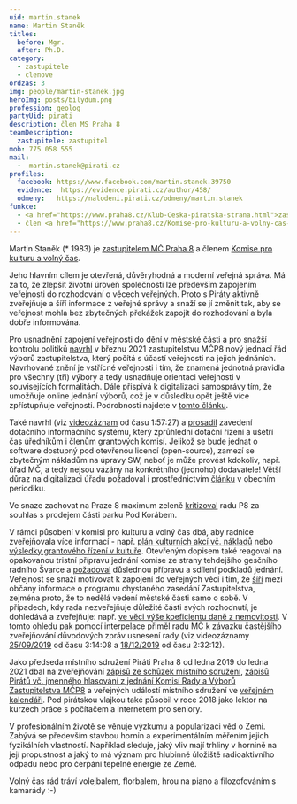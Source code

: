 ```yaml
---
uid: martin.stanek
name: Martin Staněk
titles:
  before: Mgr.
  after: Ph.D.
category:
  - zastupitele
  - clenove
ordzas: 3
img: people/martin-stanek.jpg
heroImg: posts/bilydum.png
profession: geolog
partyUid: pirati
description: člen MS Praha 8
teamDescription:
  zastupitele: zastupitel
mob: 775 058 555
mail:
  -  martin.stanek@pirati.cz
profiles:
  facebook: https://www.facebook.com/martin.stanek.39750
  evidence:  https://evidence.pirati.cz/author/458/
  odmeny:   https://nalodeni.pirati.cz/odmeny/martin.stanek
funkce:
  - <a href="https://www.praha8.cz/Klub-Ceska-piratska-strana.html">zastupitel MČ Praha 8</a>
  - člen <a href="https://www.praha8.cz/Komise-pro-kulturu-a-volny-cas-2018-2022.html">Komise pro kulturu a volný čas</a>
---
```



Martin Staněk (* 1983) je [zastupitelem MČ Praha 8](https://www.praha8.cz/appo/card/74/Stanek-Martin.html) a členem [Komise pro kulturu a volný čas](https://www.praha8.cz/Komise-pro-kulturu-a-volny-cas-2018-2022.html).

Jeho hlavním cílem je otevřená, důvěryhodná a moderní veřejná správa. Má za to, že zlepšit životní úroveň společnosti lze především zapojením veřejnosti do rozhodování o věcech veřejných. Proto s Piráty aktivně zveřejňuje a šíří informace z veřejné správy a snaží se jí změnit tak, aby se veřejnost mohla bez zbytečných překážek zapojit do rozhodování a byla dobře informována.

Pro usnadnění zapojení veřejnosti do dění v městské části a pro snažší kontrolu politiků [navrhl](https://forum.pirati.cz/viewtopic.php?p=749321#p749321) v březnu 2021 zastupitelstvu MČP8 nový jednací řád výborů zastupitelstva, který počítá s účastí veřejnosti na jejich jednáních. Navrhované znění je vstřícné veřejnosti i tím, že znamená jednotná pravidla pro všechny (tři) výbory a tedy usnadňuje orientaci veřejnosti v souvisejících formalitách. Dále přispívá k digitalizaci samosprávy tím, že umožňuje online jednání výborů, což je v důsledku opět ještě více zpřístupňuje veřejnosti. Podrobnosti najdete v [tomto článku](https://praha8.pirati.cz/aktuality/chceme-otevrit-vybory-zastupitelstva-navrhujeme-jejich-novy-jednaci-rad.html).

Také navrhl (viz [videozáznam](http://bitest.videostream.sk/praha8/archiv/20200421/index.html) od času 1:57:27) a [prosadil](https://www.praha8.cz/appo/usn/677?usn=oMEzRwyfhGPK2UktmT5nxA==) zavedení dotačního informačního systému, který zprůhlední dotační řízení a ušetří čas úředníkům i členům grantových komisí. Jelikož se bude jednat o software dostupný pod otevřenou licencí (open-source), zamezí se zbytečným nákladům na úpravy SW, neboť je může provést kdokoliv, např. úřad MČ, a tedy nejsou vázány na konkrétního (jednoho) dodavatele! Větší důraz na digitalizaci úřadu požadoval i prostřednictvím [článku](https://praha8.pirati.cz/aktuality/strategicke-cile-pro-prahu-po-pandemii.html) v obecním periodiku.

Ve snaze zachovat na Praze 8 maximum zeleně [kritizoval](https://praha8.pirati.cz/aktuality/parky-prahy8-chceme-videt-rozkvetat-a-ne-prodavat-k-zastaveni.html) radu P8 za souhlas s prodejem části parku Pod Korábem.

V rámci působení v komisi pro kulturu a volný čas dbá, aby radnice zveřejňovala více informací - např. [plán kulturních akcí vč. nákladů](https://forum.pirati.cz/viewtopic.php?p=621259#p621259) nebo [výsledky grantového řízení v kultuře](https://forum.pirati.cz/viewtopic.php?p=629657#p629657).
Otevřeným dopisem také reagoval na opakovanou tristní přípravu jednání komise ze strany tehdejšího gesčního radního Švarce a [požadoval](https://praha8.pirati.cz/aktuality/otevreny-dopis.html) důslednou přípravu a sdílení podkladů jednání.
Veřejnost se snaží motivovat k zapojení do veřejných věcí i tím, že [šíří](https://www.facebook.com/martin.stanek.39750/posts/503235620503335) mezi občany informace o programu chystaného zasedání Zastupitelstva, zejména proto, že to nedělá vedení městské části samo o sobě.
V případech, kdy rada nezveřejňuje důležité části svých rozhodnutí, je dohledává a zveřejňuje: např. [ve věci výše koeficientu daně z nemovitosti](https://praha8.pirati.cz/aktuality/dan-z-nemovitosti.html). V tomto ohledu pak pomocí interpelace přiměl radu MČ k závazku častějšího zveřejňování důvodových zpráv usnesení rady (viz videozáznamy [25/09/2019](http://bitest.videostream.sk/praha8/archiv/20190925/index.html) od času 3:14:08 a [18/12/2019](http://bitest.videostream.sk/praha8/archiv/20191218/index.html) od času 2:32:12).

Jako předseda místního sdružení Piráti Praha 8 od ledna 2019 do ledna 2021 dbal na zveřejňování [zápisů ze schůzek místního sdružení](https://forum.pirati.cz/viewtopic.php?f=943&t=43570), [zápisů Pirátů vč. jmenného hlasování z jednání Komisí Rady a Výborů Zastupitelstva MČP8](https://forum.pirati.cz/viewforum.php?f=943) a veřejných událostí místního sdružení ve [veřejném kalendáři](https://calendar.google.com/calendar/embed?src=npabehj0rpaqtgo960ju2vjq2s%40group.calendar.google.com&ctz=Europe%2FPrague). Pod pirátskou vlajkou také působil v roce 2018 jako lektor na kurzech práce s počítačem a internetem pro seniory.

V profesionálním životě se věnuje výzkumu a popularizaci věd o Zemi. Zabývá se především stavbou hornin a experimentálním měřením jejich fyzikálních vlastností. Například sleduje, jaký vliv mají trhliny v hornině na její propustnost a jaký to má význam pro hlubinné úložiště radioaktivního odpadu nebo pro čerpání tepelné energie ze Země.

Volný čas rád tráví volejbalem, florbalem, hrou na piano a filozofováním s kamarády :-)

